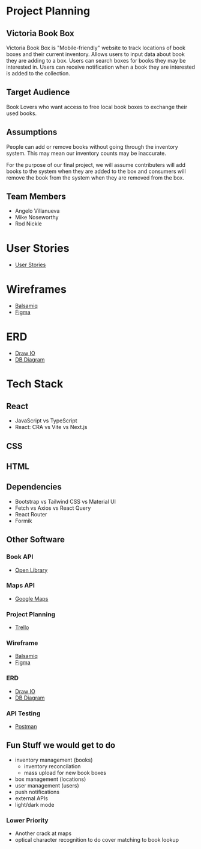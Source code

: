 # Project Planning

## Victoria Book Box
Victoria Book Box is "Mobile-friendly" website to track locations of book boxes and their current inventory. Allows users to input data about  book they are adding to a box. Users can search boxes for books they may be interested in. Users can receive notification when a book they are interested is added to the collection.

## Target Audience
Book Lovers who want access to free local book boxes to exchange their used books.

## Assumptions
People can add or remove books without going through the inventory system. This may mean our inventory counts may be inaccurate.

For the purpose of our final project, we will assume contributers will add books to the system when they are added to the box and consumers will remove the book from the system when they are removed from the box. 

## Team Members
- Angelo Villanueva
- Mike Noseworthy
- Rod Nickle

# User Stories
- [User Stories](./user-stories.md)

# Wireframes
- [Balsamiq](https://balsamiq.cloud/)
- [Figma](https://www.figma.com/)

# ERD 
- [Draw IO](https://app.diagrams.net/)
- [DB Diagram](https://dbdiagram.io/home/)

# Tech Stack
## React
- JavaScript vs TypeScript
- React: CRA vs Vite vs Next.js

## CSS

## HTML

## Dependencies
- Bootstrap vs Tailwind CSS vs Material UI
- Fetch vs Axios vs React Query
- React Router
- Formik

## Other Software

### Book API
- [Open Library](https://openlibrary.org/developers/api)

### Maps API
- [Google Maps](https://developers.google.com/maps/)

### Project Planning
- [Trello](https://trello.com/)

### Wireframe
- [Balsamiq](https://balsamiq.cloud/)
- [Figma](https://www.figma.com/)

### ERD
- [Draw IO](https://app.diagrams.net/)
- [DB Diagram](https://dbdiagram.io/home/)

### API Testing
- [Postman](https://www.postman.com/)


## Fun Stuff we would get to do
- inventory management (books)
  - inventory reconcilation
  - mass upload for new book boxes
- box management (locations)
- user management (users)
- push notifications
- external APIs
- light/dark mode

### Lower Priority
- Another crack at maps
- optical character recognition to do cover matching to book lookup


[def]: ../user-stories.md